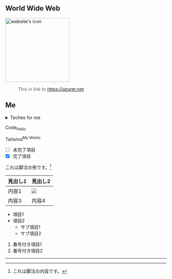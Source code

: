 ## World Wide Web
<a href="https://azuret.net"><img src="https://azuret.net/favicon.ico" alt="website's icon" width="200" height="200"></a>

> This in link to https://azuret.net

## Me
<details>
<summary>Teches for me</summary>
| Tech | For me |
|--------|--------|
| <img src="https://img.shields.io/badge/-Unity-000000.svg?logo=unity&style=for-the-badge"> | #C言語など分からない |
| <img src="https://img.shields.io/badge/-Typescript-ffffff.svg?logo=typescript&style=for-the-badge"> | JavaScriptの進化版という認識 |
| <img src="https://img.shields.io/badge/-TailwindCSS-ffffff.svg?logo=tailwindCSS&style=for-the-badge"> | 使えるようになってきた |
| <img src="https://img.shields.io/badge/-Next.js-000000.svg?logo=next.js&style=for-the-badge"> | 理解が難しい<sub>とても</sub> |
| <img src="https://img.shields.io/badge/-Javascript-000000.svg?logo=javascript&style=for-the-badge"> | 少しだけ使える |
| <img src="https://img.shields.io/badge/-Python-ffd343.svg?logo=Python&style=for-the-badge"> | プレイ時間が最も長い言語！🥇 |
</details>

Code<sub>Hello</sub>

Tailwind<sup>My Works</sup>

- [ ] 未完了項目
- [x] 完了項目

これは脚注の例です。[^1]

[^1]: これは脚注の内容です。

| 見出し1 | 見出し2 |
|--------|--------|
| 内容1  | <img src="https://img.shields.io/badge/-react-20232a.svg?logo=react&style=for-the-badge">  |
| 内容3  | 内容4  |

- 項目1
- 項目2
  - サブ項目1
  - サブ項目2

1. 番号付き項目1
2. 番号付き項目2

---
